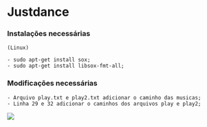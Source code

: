 # Justdance
 
  ### Instalações necessárias
    
    (Linux)

    - sudo apt-get install sox;
    - sudo apt-get install libsox-fmt-all;

   ### Modificações necessárias

    - Arquivo play.txt e play2.txt adicionar o caminho das musicas;
    - Linha 29 e 32 adicionar o caminhos dos arquivos play e play2;



   <img src="Imagens/Esquema.png">
   

  
  
  